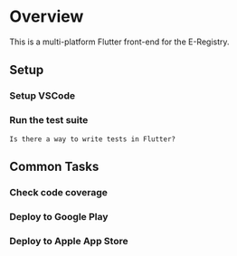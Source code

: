 # Overview

This is a multi-platform Flutter front-end for the E-Registry.

## Setup

### Setup VSCode

### Run the test suite

    Is there a way to write tests in Flutter?

## Common Tasks

### Check code coverage

### Deploy to Google Play

### Deploy to Apple App Store